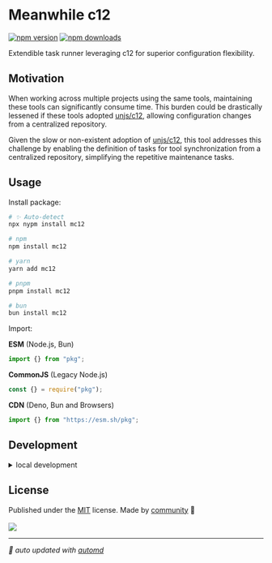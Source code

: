 # Meanwhile c12

<!-- automd:badges color=yellow -->

[![npm version](https://img.shields.io/npm/v/mc12?color=yellow)](https://npmjs.com/package/mc12)
[![npm downloads](https://img.shields.io/npm/dm/mc12?color=yellow)](https://npmjs.com/package/mc12)

<!-- /automd -->

Extendible task runner leveraging c12 for superior configuration flexibility.

## Motivation

When working across multiple projects using the same tools, maintaining these tools can significantly consume time. This burden could be drastically lessened if these tools adopted [unjs/c12](https://github.com/unjs/c12), allowing configuration changes from a centralized repository.

Given the slow or non-existent adoption of [unjs/c12](https://github.com/unjs/c12), this tool addresses this challenge by enabling the definition of tasks for tool synchronization from a centralized repository, simplifying the repetitive maintenance tasks.

## Usage

Install package:

<!-- automd:pm-install -->

```sh
# ✨ Auto-detect
npx nypm install mc12

# npm
npm install mc12

# yarn
yarn add mc12

# pnpm
pnpm install mc12

# bun
bun install mc12
```

<!-- /automd -->

Import:

<!-- automd:jsimport cjs cdn name="pkg" -->

**ESM** (Node.js, Bun)

```js
import {} from "pkg";
```

**CommonJS** (Legacy Node.js)

```js
const {} = require("pkg");
```

**CDN** (Deno, Bun and Browsers)

```js
import {} from "https://esm.sh/pkg";
```

<!-- /automd -->

## Development

<details>

<summary>local development</summary>

- Clone this repository
- Install latest LTS version of [Node.js](https://nodejs.org/en/)
- Enable [Corepack](https://github.com/nodejs/corepack) using `corepack enable`
- Install dependencies using `pnpm install`
- Run interactive tests using `pnpm dev`

</details>

## License

<!-- automd:contributors license=MIT -->

Published under the [MIT](https://github.com/srbarba/mc12/blob/main/LICENSE) license.
Made by [community](https://github.com/srbarba/mc12/graphs/contributors) 💛
<br><br>
<a href="https://github.com/srbarba/mc12/graphs/contributors">
<img src="https://contrib.rocks/image?repo=srbarba/mc12" />
</a>

<!-- /automd -->

<!-- automd:with-automd -->

---

_🤖 auto updated with [automd](https://automd.unjs.io)_

<!-- /automd -->
